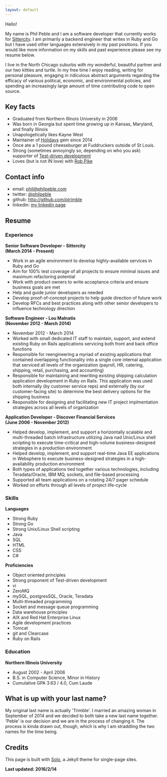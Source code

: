 ```yaml
---
layout: default
---
```


Hello!

My name is Phil Peble and I am a software developer that currently works for <a href='http://www.sittercity.com'>Sittercity</a>. I am primarily a backend engineer that writes in Ruby and Go but I have used other languages extensively in my past positions. If you would like more information on my skills and past experience please see my resume below.

I live in the North Chicago suburbs with my wonderful, beautiful partner and our two kitties and turtle. In my free time I enjoy reading, writing for personal pleasure, engaging in ridiculous abstract arguments regarding the efficacy of various political, economic, and environmental policies, and spending an increasingly large amount of time contributing code to open source.

## Key facts

* Graduated from Northern Illinois University in 2006
* Was born in Georgia but spent time growing up in Kansas, Maryland, and finally Illinois
* Unapologetically likes Kayne West
* Maintainer of <a href='http://github.com/holidays/holidays'>Holidays</a> gem since 2014
* Once ate a 1 pound cheeseburger at Fuddruckers outside of St Louis.
* Strong (sometimes annoyingly so, depending on who you ask) supporter of <a href='https://en.wikipedia.org/wiki/Test-driven_development'>Test-driven development</a>
* Loves (but is not IN love) with <a href='https://twitter.com/rob_pike'>Rob Pike</a>

## Contact info

* email: <a href='mailto:phil@philpeble.com'>phil@philpeble.com</a>
* twitter: <a href='https://twitter.com/philpeble'>@philpeble</a>
* github: <a href='https://github.com/ptrimble'>http://github.com/ptrimble</a>
* linkedin: <a href='https://www.linkedin.com/in/phil-trimble-9748974a'>my linkedin page</a>

## Resume

### Experience

<strong>Senior Software Developer - Sittercity</strong><br/>
<strong>(March 2014 - Present)</strong>

<ul>
  <li>Work in an agile environment to develop highly-available services in Ruby and Go</li>
  <li>Aim for 100% test coverage of all projects to ensure minimal issues and maximum refactoring potential</li>
  <li>Work with product owners to write acceptance criteria and ensure business goals are met</li>
  <li>Help and guide junior developers as needed</li>
  <li>Develop proof-of-concept projects to help guide direction of future work</li>
  <li>Develop RFCs and best practices along with other senior developers to influence technology direction</li>
</ul>

<strong>Software Engineer - Lou Malnatis</strong><br/>
<strong>(November 2012 - March 2014)</strong>

<ul>
  <li>November 2012 - March 2014</li>
  <li>Worked with small dedicated IT staff to maintain, support, and extend existing Ruby on Rails applications servicing both front and back office functions</li>
  <li>Responsible for reengineering a myriad of existing applications that contained overlapping functionality into a single core internal application that serviced all levels of the organization (payroll, HR, catering, shipping, retail, purchasing, and accounting)</li>
  <li>Responsible for maintaining and rewriting existing shipping calculation application development in Ruby on Rails. This application was used both internally (by customer service reps) and externally (by our customer-facing site) to determine the best delivery options for the shipping business</li>
  <li>Responsible for designing and facilitating new IT project implmentation strategies across all levels of organization</li>
</ul>

<strong>Application Developer - Discover Financial Services</strong><br/>
<strong>(June 2006 - November 2012)</strong>
<ul>
  <li>Helped develop, implement, and support a horizontally scalable and multi-threaded batch infrastructure utilizing Java nad Unix/Linux shell scripting to execute time-critical and high-volume business-designed strategies in a production environment</li>
  <li>Helped develop, implement, and support real-time Java EE applications in Websphere to execute business-designed strategies in a high-availability production environment</li>
  <li>Both types of applications tied together various technologies, including Teradata/Oracle, IBM MQ, sockets, and file-based processing</li>
  <li>Supported all team applications on a rotating 24/7 pager schedule</li>
  <li>Worked on efforts through all levels of project life-cycle</li>
</ul>

### Skills

<strong>Languages</strong>
<ul>
  <li>Strong Ruby</li>
  <li>Strong Go</li>
  <li>Strong Unix/Linux Shell scripting</li>
  <li>Java</li>
  <li>SQL</li>
  <li>HTML</li>
  <li>CSS</li>
  <li>C#</li>
</ul>

<strong>Proficiencies</strong>
<ul>
  <li>Object oriented principles</li>
  <li>Strong proponent of Test-driven development</li>
  <li>vi</li>
  <li>ZeroMQ</li>
  <li>mySQL, postgresSQL, Oracle, Teradata</li>
  <li>Multi-threaded programming</li>
  <li>Socket and message queue programming</li>
  <li>Data warehouse principles</li>
  <li>AIX and Red Hat Enterprise Linux</li>
  <li>Agile development practices</li>
  <li>Tomcat</li>
  <li>git and Clearcase</li>
  <li>Ruby on Rails</li>
</ul>

### Education

<strong>Northern Illinois University</strong>
<ul>
  <li>August 2002 - April 2006</li>
  <li>B.S. in Computer Science, Minor in History</li>
  <li>Cumulative GPA 3.63 / 4.0, Cum Laude</li>
</ul>

## What is up with your last name?

My original last name is actually 'Trimble'. I married an amazing woman in September of 2014 and we decided to both take a new last name together. 'Peble' is our
decision and we are in the process of changing it. The process is kinda drawn out, though, which is why I am straddling the two names for the time being.

## Credits

This page is built with <a href='https://github.com/chibicode/solo/'>Solo</a>, a Jekyll theme for single-page sites.

<strong>Last updated: 2016/2/14</strong>
